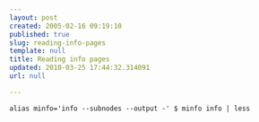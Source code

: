 ```yaml
---
layout: post
created: 2005-02-16 09:19:10
published: true
slug: reading-info-pages
template: null
title: Reading info pages
updated: 2010-03-25 17:44:32.314091
url: null

---
```


`alias minfo='info --subnodes --output -'
$ minfo info | less`



